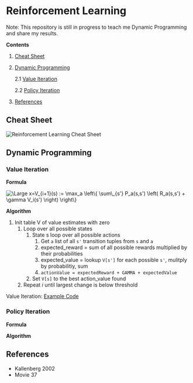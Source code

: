 # Reinforcement Learning

Note: This repository is still in progress to teach me Dynamic Programming and share my results.

**Contents**

1. [Cheat Sheet](#cheat_sheet)
2. [Dynamic Programming](#dynamic_programming)

   2.1 [Value Iteration](#value_iteration)

   2.2 [Policy Iteration](#policy_iteration)

3. [References](#references)

## <a name="cheat_sheet"></a>Cheat Sheet

![Reinforcement Learning Cheat Sheet](media/reinforcement_learning-overview.png "Reinforcement Learning Cheat Sheet")

## <a name="dynamic_programming"></a>Dynamic Programming

### <a name="value_iteration"></a>Value Iteration

**Formula**

<img src="https://latex.codecogs.com/gif.latex?V_{i&plus;1}(s)&space;:=&space;\max_a&space;\left\{&space;\sum\_{s'}&space;P_a(s,s')&space;\left(&space;R_a(s,s')&space;&plus;&space;\gamma&space;V_i(s')&space;\right)&space;\right\}" title="\Large x=V_{i+1}(s) := \max_a \left\{ \sum\_{s'} P_a(s,s') \left( R_a(s,s') + \gamma V_i(s') \right) \right\}" />

**Algorithm**

1. Init table V of value estimates with zero
   1. Loop over all possible states
      1. State s loop over all possible actions
         1. Get `a` list of all `s'` transition tuples from `s` and `a`
         2. expected_reward = sum of all possible rewards multiplied by their probabilities
         3. expected_value = lookup `V[s']` for each possible `s'`, mulitply by probabilitiy, sum
         4. `actionValue = expectedReward + GAMMA + expectedValue`
      2. Set `V[s]` to the best action_value found
   2. Repeat _i_ until largest change is below threshold

Value Iteration:
[Example Code](https://github.com/comnGuy/reinforcement-learning/tree/master/dynamic_programming/value_iteration)

### <a name="policy_iteration"></a>Policy Iteration

**Formula**

**Algorithm**

## <a name="references"></a>References

- Kallenberg 2002
- Movie 37
